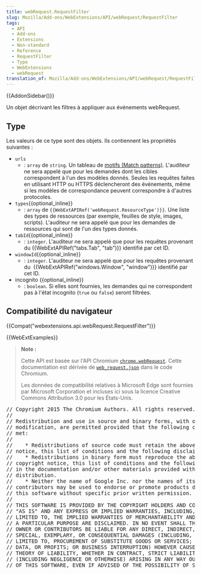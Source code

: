 ```yaml
---
title: webRequest.RequestFilter
slug: Mozilla/Add-ons/WebExtensions/API/webRequest/RequestFilter
tags:
  - API
  - Add-ons
  - Extensions
  - Non-standard
  - Reference
  - RequestFilter
  - Type
  - WebExtensions
  - webRequest
translation_of: Mozilla/Add-ons/WebExtensions/API/webRequest/RequestFilter
---
```

{{AddonSidebar()}}

Un objet décrivant les filtres à appliquer aux événements webRequest.

## Type

Les valeurs de ce type sont des objets. Ils contiennent les propriétés suivantes :

- `urls`
  - : `array` de `string`. Un tableau de [motifs (Match patterns)](/fr/docs/Mozilla/Add-ons/WebExtensions/Match_patterns). L'auditeur ne sera appelé que pour les demandes dont les cibles correspondent à l'un des modèles donnés. Seules les requêtes faites en utilisant HTTP ou HTTPS déclencheront des événements, même si les modèles de correspondance peuvent correspondre à d'autres protocoles.
- `types`{{optional_inline}}
  - : `array` de `{{WebExtAPIRef('webRequest.ResourceType')}}`. Une liste des types de ressources (par exemple, feuilles de style, images, scripts). L'auditeur ne sera appelé que pour les demandes de ressources qui sont de l'un des types donnés.
- `tabId`{{optional_inline}}
  - : `integer`. L'auditeur ne sera appelé que pour les requêtes provenant du {{WebExtAPIRef("tabs.Tab", "tab")}} identifié par cet ID.
- `windowId`{{optional_inline}}
  - : `integer`. L'auditeur ne sera appelé que pour les requêtes provenant du  {{WebExtAPIRef("windows.Window", "window")}} identifié par cet ID.
- incognito {{optional_inline}}
  - : `boolean`. Si elles sont fournies, les demandes qui ne correspondent pas à l'état incognito (`true` ou `false`) seront filtrées.

## Compatibilité du navigateur

{{Compat("webextensions.api.webRequest.RequestFilter")}}

{{WebExtExamples}}

> **Note :**
>
> Cette API est basée sur l'API Chromium [`chrome.webRequest`](https://developer.chrome.com/extensions/webRequest). Cette documentation est dérivée de [`web_request.json`](https://chromium.googlesource.com/chromium/src/+/master/extensions/common/api/web_request.json) dans le code Chromium.
>
> Les données de compatibilité relatives à Microsoft Edge sont fournies par Microsoft Corporation et incluses ici sous la licence Creative Commons Attribution 3.0 pour les États-Unis.

<div class="hidden"><pre>// Copyright 2015 The Chromium Authors. All rights reserved.
//
// Redistribution and use in source and binary forms, with or without
// modification, are permitted provided that the following conditions are
// met:
//
//    * Redistributions of source code must retain the above copyright
// notice, this list of conditions and the following disclaimer.
//    * Redistributions in binary form must reproduce the above
// copyright notice, this list of conditions and the following disclaimer
// in the documentation and/or other materials provided with the
// distribution.
//    * Neither the name of Google Inc. nor the names of its
// contributors may be used to endorse or promote products derived from
// this software without specific prior written permission.
//
// THIS SOFTWARE IS PROVIDED BY THE COPYRIGHT HOLDERS AND CONTRIBUTORS
// "AS IS" AND ANY EXPRESS OR IMPLIED WARRANTIES, INCLUDING, BUT NOT
// LIMITED TO, THE IMPLIED WARRANTIES OF MERCHANTABILITY AND FITNESS FOR
// A PARTICULAR PURPOSE ARE DISCLAIMED. IN NO EVENT SHALL THE COPYRIGHT
// OWNER OR CONTRIBUTORS BE LIABLE FOR ANY DIRECT, INDIRECT, INCIDENTAL,
// SPECIAL, EXEMPLARY, OR CONSEQUENTIAL DAMAGES (INCLUDING, BUT NOT
// LIMITED TO, PROCUREMENT OF SUBSTITUTE GOODS OR SERVICES; LOSS OF USE,
// DATA, OR PROFITS; OR BUSINESS INTERRUPTION) HOWEVER CAUSED AND ON ANY
// THEORY OF LIABILITY, WHETHER IN CONTRACT, STRICT LIABILITY, OR TORT
// (INCLUDING NEGLIGENCE OR OTHERWISE) ARISING IN ANY WAY OUT OF THE USE
// OF THIS SOFTWARE, EVEN IF ADVISED OF THE POSSIBILITY OF SUCH DAMAGE.
</pre></div>
